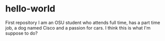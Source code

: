# hello-world
First repository
I am an OSU student who attends full time, has a part time job, a dog named Cisco and a passion for cars.
I think this is what I'm suppose to do?
